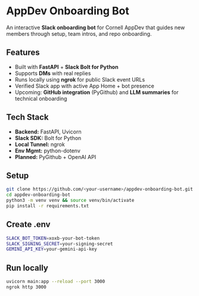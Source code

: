 # AppDev Onboarding Bot

An interactive **Slack onboarding bot** for Cornell AppDev that guides new members through setup, team intros, and repo onboarding.

## Features
- Built with **FastAPI** + **Slack Bolt for Python**
- Supports **DMs** with real replies
- Runs locally using **ngrok** for public Slack event URLs
- Verified Slack app with active App Home + bot presence
- Upcoming: **GitHub integration** (PyGithub) and **LLM summaries** for technical onboarding

## Tech Stack
- **Backend:** FastAPI, Uvicorn  
- **Slack SDK:** Bolt for Python  
- **Local Tunnel:** ngrok  
- **Env Mgmt:** python-dotenv  
- **Planned:** PyGithub + OpenAI API  

## Setup
```bash
git clone https://github.com/<your-username>/appdev-onboarding-bot.git
cd appdev-onboarding-bot
python3 -m venv venv && source venv/bin/activate
pip install -r requirements.txt
```

## Create .env
```bash
SLACK_BOT_TOKEN=xoxb-your-bot-token
SLACK_SIGNING_SECRET=your-signing-secret
GEMINI_API_KEY=your-gemini-api-key
```

## Run locally
```bash
uvicorn main:app --reload --port 3000
ngrok http 3000
```